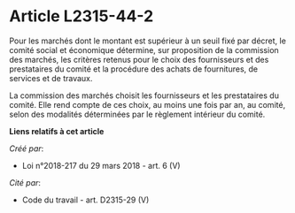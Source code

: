 # Article L2315-44-2

Pour les marchés dont le montant est supérieur à un seuil fixé par décret, le comité social et économique détermine, sur
proposition de la commission des marchés, les critères retenus pour le choix des fournisseurs et des prestataires du comité
et la procédure des achats de fournitures, de services et de travaux.

La commission des marchés choisit les fournisseurs et les prestataires du comité. Elle rend compte de ces choix, au moins une
fois par an, au comité, selon des modalités déterminées par le règlement intérieur du comité.

**Liens relatifs à cet article**

_Créé par_:

  - Loi n°2018-217 du 29 mars 2018 - art. 6 (V)

_Cité par_:

  - Code du travail - art. D2315-29 (V)
